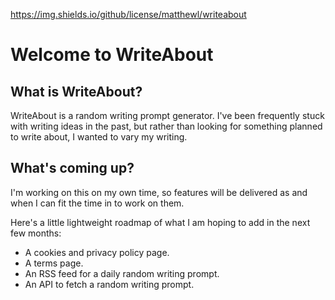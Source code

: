 https://img.shields.io/github/license/matthewl/writeabout

# Welcome to WriteAbout

## What is WriteAbout?

WriteAbout is a random writing prompt generator. I've been frequently stuck with writing ideas in the past, but rather than looking for something planned to write about, I wanted to vary my writing.

## What's coming up?

I'm working on this on my own time, so features will be delivered as and when I can fit the time in to work on them.

Here's a little lightweight roadmap of what I am hoping to add in the next few months:

- A cookies and privacy policy page.
- A terms page.
- An RSS feed for a daily random writing prompt.
- An API to fetch a random writing prompt.
